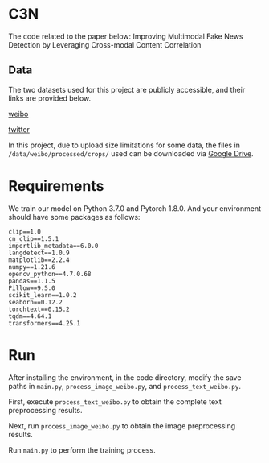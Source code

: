 # **C3N**

The code related to the paper below: Improving Multimodal Fake News Detection by Leveraging Cross-modal Content Correlation

## **Data**

The two datasets used for this project are publicly accessible, and their links are provided below.

[weibo](https://github.com/yaqingwang/EANN-KDD18)

[twitter](https://github.com/MKLab-ITI/image-verification-corpus/tree/master/mediaeval2015)

In this project, due to upload size limitations for some data, the files in `/data/weibo/processed/crops/` used can be downloaded via [Google Drive](https://drive.google.com/file/d/1HyXQhoeHKEe_MILui--mra9fKA449c2S/view?usp=sharing).

# Requirements

We train our model on Python 3.7.0 and Pytorch 1.8.0. And your environment should have some packages as follows:

```
clip==1.0
cn_clip==1.5.1
importlib_metadata==6.0.0
langdetect==1.0.9
matplotlib==2.2.4
numpy==1.21.6
opencv_python==4.7.0.68
pandas==1.1.5
Pillow==9.5.0
scikit_learn==1.0.2
seaborn==0.12.2
torchtext==0.15.2
tqdm==4.64.1
transformers==4.25.1
```

# Run

After installing the environment, in the code directory, modify the save paths in `main.py`, `process_image_weibo.py`, and `process_text_weibo.py`.

First, execute `process_text_weibo.py` to obtain the complete text preprocessing results.

Next, run `process_image_weibo.py` to obtain the image preprocessing results.

Run `main.py` to perform the training process.
